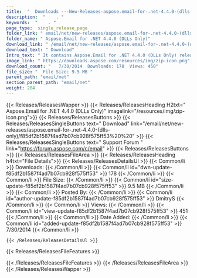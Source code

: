 ```yaml
---
title:  "  Downloads ---New-Releases-aspose.email-for-.net-4.4.0-(dlls-only) . " 
description:  "    . " 
keywords:  "    . " 
page_type:  single_release_page
folder_link: " email/net/new-releases/aspose.email-for-.net-4.4.0-(dlls-only)/"
folder_name: " Aspose.Email for .NET 4.4.0 (DLLs Only)"
download_link: " /email/net/new-releases/aspose.email-for-.net-4.4.0-(dlls-only)/f85df2b1587f4ad7b07cb928f575ff53"
download_text: " Download"
Intro_text: " It contains Aspose.Email for .NET 4.4.0 (DLLs Only) release."
image_link: " https://downloads.aspose.com/resources/img/zip-icon.png"
download_count: "   7/30/2014  Downloads: 178  Views: 450"
file_size: "  File Size: 9.5 MB "
parent_path: "email/net"
section_parent_path: "email/net"
weight: 204 
---
```


{{< Releases/ReleasesWapper >}}
  {{< Releases/ReleasesHeading H2txt=" Aspose.Email for .NET 4.4.0 (DLLs Only)" imagelink="/resources/img/zip-icon.png">}}
  {{< Releases/ReleasesButtons >}}
    {{< Releases/ReleasesSingleButtons text=" Download" link="/email/net/new-releases/aspose.email-for-.net-4.4.0-(dlls-only)/f85df2b1587f4ad7b07cb928f575ff53%20%20" >}}
    {{< Releases/ReleasesSingleButtons text=" Support Forum " link="https://forum.aspose.com/c/email" >}}
  {{< Releases/ReleasesButtons >}}
  {{< Releases/ReleasesFileArea >}}
    {{< Releases/ReleasesHeading h4txt="File Details">}}
    {{< Releases/ReleasesDetailsUl >}}
            {{< Common/li  >}} Downloads: {{< /Common/li >}} 
      {{< Common/li id="dwn-update-f85df2b1587f4ad7b07cb928f575ff53" >}} 178 {{< /Common/li >}} 
      {{< Common/li  >}} File Size: {{< /Common/li >}} 
      {{< Common/li id="size-update-f85df2b1587f4ad7b07cb928f575ff53" >}} 9.5 MB {{< /Common/li >}} 
      {{< Common/li  >}} Posted By: {{< /Common/li >}} 
      {{< Common/li id="author-update-f85df2b1587f4ad7b07cb928f575ff53" >}} DmitryS {{< /Common/li >}} 
      {{< Common/li  >}} Views: {{< /Common/li >}} 
      {{< Common/li id="view-update-f85df2b1587f4ad7b07cb928f575ff53" >}} 451 {{< /Common/li >}} 
      {{< Common/li  >}} Date Added: {{< /Common/li >}} 
      {{< Common/li id="added-update-f85df2b1587f4ad7b07cb928f575ff53" >}} 7/30/2014 {{< /Common/li >}} 

    {{< /Releases/ReleasesDetailsUl >}}

  {{< Releases/ReleasesFileFeatures >}}
      
  {{< /Releases/ReleasesFileFeatures >}}
 {{< /Releases/ReleasesFileArea >}}
{{< /Releases/ReleasesWapper >}}



